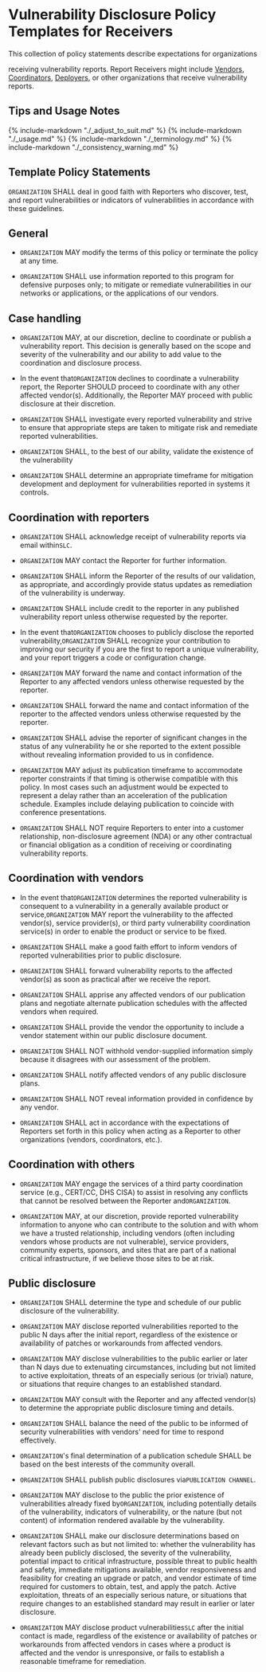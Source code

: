 # Vulnerability Disclosure Policy Templates for Receivers

<!--start-->This collection of policy statements describe expectations for organizations 
receiving vulnerability reports.<!--end--> 
Report Receivers might include
[Vendors](../../topics/roles/vendor.md),
[Coordinators](../../topics/roles/coordinator.md),
[Deployers](../../topics/roles/deployer.md),
or other organizations that receive vulnerability reports.

## Tips and Usage Notes

{% include-markdown "./_adjust_to_suit.md" %} 
{% include-markdown "./_usage.md" %}
{% include-markdown "./_terminology.md" %}
{% include-markdown "./_consistency_warning.md" %}

## Template Policy Statements

`ORGANIZATION` SHALL deal in good faith with Reporters who discover, test, and report vulnerabilities or indicators of vulnerabilities in accordance with these guidelines.
 
## General

* `ORGANIZATION` MAY modify the terms of this policy or terminate the policy at any time.

* `ORGANIZATION` SHALL use information reported to this program for defensive purposes only; to mitigate or remediate vulnerabilities in our networks or applications, or the applications of our vendors.

## Case handling

* `ORGANIZATION` MAY, at our discretion, decline to coordinate or publish a vulnerability report. This decision is generally based on the scope and severity of the vulnerability and our ability to add value to the coordination and disclosure process.

* In the event that`ORGANIZATION` declines to coordinate a vulnerability report, the Reporter SHOULD proceed to coordinate with any other affected vendor(s). Additionally, the Reporter MAY proceed with public disclosure at their discretion.

* `ORGANIZATION` SHALL investigate every reported vulnerability and strive to ensure that appropriate steps are taken to mitigate risk and remediate reported vulnerabilities.

* `ORGANIZATION` SHALL, to the best of our ability, validate the existence of the vulnerability

* `ORGANIZATION` SHALL determine an appropriate timeframe for mitigation development and deployment for vulnerabilities reported in systems it controls.


## Coordination with reporters

* `ORGANIZATION` SHALL acknowledge receipt of vulnerability reports via email within`SLC`.

* `ORGANIZATION` MAY contact the Reporter for further information.

* `ORGANIZATION` SHALL inform the Reporter of the results of our validation, as appropriate, and accordingly provide status updates as remediation of the vulnerability is underway.

* `ORGANIZATION` SHALL include credit to the reporter in any published vulnerability report unless otherwise requested by the reporter.

*	In the event that`ORGANIZATION` chooses to publicly disclose the reported vulnerability,`ORGANIZATION` SHALL recognize your contribution to improving our security if you are the first to report a unique vulnerability, and your report triggers a code or configuration change.

* `ORGANIZATION` MAY forward the name and contact information of the Reporter to any affected vendors unless otherwise requested by the reporter.

* `ORGANIZATION` SHALL forward the name and contact information of the reporter to the affected vendors unless otherwise requested by the reporter.

* `ORGANIZATION` SHALL advise the reporter of significant changes in the status of any vulnerability he or she reported to the extent possible without revealing information provided to us in confidence.

* `ORGANIZATION` MAY adjust its publication timeframe to accommodate reporter constraints if that timing is otherwise compatible with this policy. In most cases such an adjustment would be expected to represent a delay rather than an acceleration of the publication schedule. Examples include delaying publication to coincide with conference presentations.

* `ORGANIZATION` SHALL NOT require Reporters to enter into a customer relationship, non-disclosure agreement (NDA) or any other contractual or financial obligation as a condition of receiving or coordinating vulnerability reports.

## Coordination with vendors

*	In the event that`ORGANIZATION` determines the reported vulnerability is consequent to a vulnerability in a generally available product or service,`ORGANIZATION` MAY report the vulnerability to the affected vendor(s), service provider(s), or third party vulnerability coordination service(s) in order to enable the product or service to be fixed.

* `ORGANIZATION` SHALL make a good faith effort to inform vendors of reported vulnerabilities prior to public disclosure.

* `ORGANIZATION` SHALL forward vulnerability reports to the affected vendor(s) as soon as practical after we receive the report.

* `ORGANIZATION` SHALL apprise any affected vendors of our publication plans and negotiate alternate publication schedules with the affected vendors when required.

* `ORGANIZATION` SHALL provide the vendor the opportunity to include a vendor statement within our public disclosure document.

* `ORGANIZATION` SHALL NOT withhold vendor-supplied information simply because it disagrees with our assessment of the problem.

* `ORGANIZATION` SHALL notify affected vendors of any public disclosure plans.

* `ORGANIZATION` SHALL NOT reveal information provided in confidence by any vendor.

* `ORGANIZATION` SHALL act in accordance with the expectations of Reporters set forth in this policy when acting as a Reporter to other organizations (vendors, coordinators, etc.).


## Coordination with others

* `ORGANIZATION` MAY engage the services of a third party coordination service (e.g., CERT/CC, DHS CISA) to assist in resolving any conflicts that cannot be resolved between the Reporter and`ORGANIZATION`.

* `ORGANIZATION` MAY, at our discretion, provide reported vulnerability information to anyone who can contribute to the solution and with whom we have a trusted relationship, including vendors (often including vendors whose products are not vulnerable), service providers, community experts, sponsors, and sites that are part of a national critical infrastructure, if we believe those sites to be at risk.


## Public disclosure

* `ORGANIZATION` SHALL determine the type and schedule of our public disclosure of the vulnerability.

* `ORGANIZATION` MAY disclose reported vulnerabilities reported to the public N days after the initial report, regardless of the existence or availability of patches or workarounds from affected vendors.

* `ORGANIZATION` MAY disclose vulnerabilities to the public earlier or later than N days due to extenuating circumstances, including but not limited to active exploitation, threats of an especially serious (or trivial) nature, or situations that require changes to an established standard.

* `ORGANIZATION` MAY consult with the Reporter and any affected vendor(s) to determine the appropriate public disclosure timing and details.

* `ORGANIZATION` SHALL balance the need of the public to be informed of security vulnerabilities with vendors' need for time to respond effectively.

* `ORGANIZATION`'s final determination of a publication schedule SHALL be based on the best interests of the community overall.

* `ORGANIZATION` SHALL publish public disclosures via`PUBLICATION CHANNEL`.

* `ORGANIZATION` MAY disclose to the public the prior existence of vulnerabilities already fixed by`ORGANIZATION`, including potentially details of the vulnerability, indicators of vulnerability, or the nature (but not content) of information rendered available by the vulnerability.

* `ORGANIZATION` SHALL make our disclosure determinations based on relevant factors such as but not limited to: whether the vulnerability has already been publicly disclosed, the severity of the vulnerability, potential impact to critical infrastructure, possible threat to public health and safety, immediate mitigations available, vendor responsiveness and feasibility for creating an upgrade or patch, and vendor estimate of time required for customers to obtain, test, and apply the patch. Active exploitation, threats of an especially serious nature, or situations that require changes to an established standard may result in earlier or later disclosure.

* `ORGANIZATION` MAY disclose product vulnerabilities`SLC` after the initial contact is made, regardless of the existence or availability of patches or workarounds from affected vendors in cases where a product is affected and the vendor is unresponsive, or fails to establish a reasonable timeframe for remediation.
